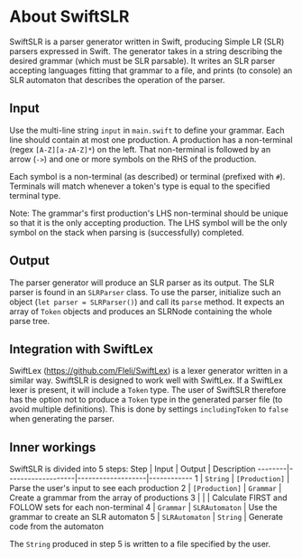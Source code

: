 # About SwiftSLR

SwiftSLR is a parser generator written in Swift, producing Simple LR (SLR) parsers expressed in Swift.
The generator takes in a string describing the desired grammar (which must be SLR parsable). It writes
an SLR parser accepting languages fitting that grammar to a file, and prints (to console) an SLR automaton
that describes the operation of the parser.

## Input

Use the multi-line string `input` in `main.swift` to define your grammar. Each line should contain at most
one production. A production has a non-terminal (regex `[A-Z][a-zA-Z]*`) on the left. That non-terminal is
followed by an arrow (`->`) and one or more symbols on the RHS of the production.

Each symbol is a non-terminal (as described) or terminal (prefixed with `#`). Terminals will match whenever 
a token's type is equal to the specified terminal type. 

Note: The grammar's first production's LHS non-terminal should be unique so that it is the only accepting
production. The LHS symbol will be the only symbol on the stack when parsing is (successfully) completed.

## Output

The parser generator will produce an SLR parser as its output. The SLR parser is found in an `SLRParser`
class. To use the parser, initialize such an object (`let parser = SLRParser()`) and call its `parse`
method. It expects an array of `Token` objects and produces an SLRNode containing the whole parse tree.

## Integration with SwiftLex

SwiftLex (https://github.com/Fleli/SwiftLex) is a lexer generator written in a similar way. SwiftSLR is
designed to work well with SwiftLex. If a SwiftLex lexer is present, it will include a `Token` type. The
user of SwiftSLR therefore has the option not to produce a `Token` type in the generated parser file (to
avoid multiple definitions). This is done by settings `includingToken` to `false` when generating the parser.

## Inner workings

SwiftSLR is divided into 5 steps:
 Step   | Input             | Output            | Description 
--------|-------------------|-------------------|------------
1       | `String`          | `[Production]`    | Parse the user's input to see each production
2       | `[Production]`    | `Grammar`         | Create a grammar from the array of productions
3       |                   |           	    | Calculate FIRST and FOLLOW sets for each non-terminal
4       | `Grammar`         | `SLRAutomaton`    | Use the grammar to create an SLR automaton
5       | `SLRAutomaton`    | `String`          | Generate code from the automaton

The `String` produced in step 5 is written to a file specified by the user.

